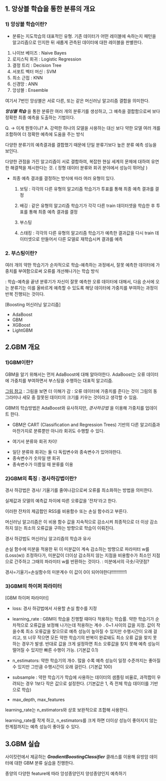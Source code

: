 
## 1. 앙상블 학습을 통한 분류의 개요

### 1) 앙상블 학습이란?
* 분류는 지도학습의 대표적인 유형. 기존 데이터가 어떤 레이블에 속하는지 패턴을 알고리즘으로 인지한 뒤 새롭게 관측된 데이터에 대한 레이블을 판별한다.

1. 나이브 베이즈 : Naive Bayes
2. 로지스틱 회귀 : Logistic Regression
3. 결정 트리 : Decision Tree
4. 서포트 벡터 머신 : SVM
5. 최소 근접 : KNN
6. 신경망 : ANN
7. 앙상블 : Ensemble

여기서 7번인 앙상블은 서로 다른, 또는 같은 머신러닝 알고리즘 결합을 의미한다.

***앙상블 학습*** 을 통한 분류란 여러 개의 분류기를 생성하고, 그 예측을 결합함으로써 보다 정확한 최종 예측을 도출하는 기법이다. 

Q. -> 이게 뭔뜻이냐?
A. 강력한 하나의 모델을 사용하는 대신 보다 약한 모델 여러 개를 조합하여 더 정확한 예측에 도움을 주는 방식

다양한 분류기의 예측결과를 결합했기 때문에 단일 분류기보다 높은 분류 예측 성능을 보인다.

다양한 관점을 가진 알고리즘이 서로 결합하여, 복잡한 현실 세계의 문제에 대하여 유연한 해결책을 제시한다는 것. ( 정형 데이터 분류와 회귀 분야에서 성능이 뛰어남 )

* 최종 예측 결과를 결정하는 방식에 따라 여러 유형이 있다.
  1) 보팅 : 각각의 다른 유형의 알고리즘 학습기가 투표를 통해 최종 예측 결과를 결정

  2) 배깅 : 같은 유형의 알고리즘 학습기가 각각 다른 train 데이터셋을 학습한 후 투표를 통해 최종 예측 결과를 결정

  3) 부스팅 

  4) 스태킹 : 각각의 다른 유형의 알고리즘 학습기가 예측한 결과값을 다시 train 데이터셋으로 만들어서 다른 모델로 재학습시켜 결과를 예측


 ### 2. 부스팅이란?

  여러 개의 약한 학습기가 순차적으로 학습-예측하는 과정에서, 잘못 예측한 데이터에 가중치를 부여함으로써 오류를 개선해나가는 학습 방식

  : 학습-예측을 끝낸 분류기가 자신이 잘못 예측한 오류 데이터에 대해서, 다음 순서에 오는 분류기는 이를 올바르게 예측할 수 있도록 해당 데이터에 가중치를 부여하는 과정이 반복 진행되는 것이다.

  [Boosting 머신러닝 알고리즘]
  * AdaBoost
  * GBM
  * XGBoost
  * LightGBM


  ## 2.GBM 개요

  ### 1)GBM이란?

  GBM을 알기 위해서는 먼저 AdaBoost에 대해 알아야한다.
  AdaBoost는 오류 데이터에 가중치를 부여하면서 부스팅을 수행하는 대표적 알고리즘.

  [그림 참고](https://dacon.io/competitions/official/235946/codeshare/5623)
  : 그림을 보면 더 이해가 감
  : 오류 데이터에 가중치를 준다는 것이 그림의 동그라미나 세모 중 잘못된 데이터의 크기를 키우는 것이라고 생각할 수 있음.


  GBM의 학습방법은 AdaBoost와 유사하지만, *경사하강법* 을 이용해 가중치를 업데이트 한다.

  * GBM은 CART (Classification and Regression Trees) 기반의 다른 알고리즘과 마찬가지로 분류뿐만 아니라 회귀도 수행할 수 있다. 

  * 여기서 분류와 회귀 차이!
  - 일단 분류와 회귀는 둘 다 독립변수와 종속변수가 있어야한다.
  - 종속변수가 숫자일 땐 회귀
  - 종속변수가 이름일 때 분류를 이용


  ### 2)GBM의 특징 : 경사하강법이란?

  경사 하강법은 경사/ 기울기를 줄여나감으로써 오류를 최소화하는 방법을 의미한다.

  실제값과 모델의 예측값 차이에 따른 오류값을 '잔차'라고 한다.

  이러한 잔차의 제곱합인 RSS를 비용함수 또는 손실 함수라고 부른다. 

  머신러닝 알고리즘은 이 비용 함수 값을 지속적으로 감소시켜 최종적으로 더 이상 감소하지 않는 최소의 오류값을 구하는 방향으로 학습이 이뤄진다.

  경사 하강법도 머신러닝 알고리즘의 학습과 유사

  손실 함수에 미분을 적용한 뒤 이 미분값이 계속 감소하는 방향으로 파라미터 w를 (Loss(w)) 조정하다가, 미분값이 더이상 감소하지 않는 지점을 비용함수가 최소인 지점으로 간주하고 그때의 파라미터 w를 반환하는 것이다.
  : 미분에서의 극솟/극댓점?

  경사=기울기=손실함수의 미분계수 
  이 값이 0이 되어야한다!!!!!!!!!!!1

  ### 3)GBM의 하이퍼 파라미터

  [GBM 하이퍼 파라미터]
  * loss: 경사 하강법에서 사용할 손실 함수를 지정
  * learning_rate : GBM이 학습을 진행할 때마다 적용하는 학습률. 약한 학습기가 순차적으로 오류값을 보정해 나가는데 적용하는 계수 . 0~1 사이의 값을 지정. 값이 작을수록 최소 오류값을 찾으므로 예측 성능이 높아질 수 있지만 수행시간이 오래 걸리고, 또 너무 작으면 모든 약한 학습기의 반복이 완료돼도 최소 오류 값을 찾지 못하는 경우가 발생. 반대로 값을 크게 설정하면 최소 오류값을 찾지 못해 예측 성능이 떨어질 수 있지만 빠른 수행이 가능. (기본값 0.1)

  * n_estimators: 약한 학습기의 개수.  많을 수록 예측 성능이 일정 수준까지는 좋아질 수 있지만 그만큼 수행시간이 오래 걸린다. (기본값 100)

  * subsample : 약한 학습기가 학습에 사용하는 데이터의 샘플링 비율로, 과적합이 우려되는 경우 1보다 작은 값으로 설정한다. 
  (기본값은 1, 즉 전체 학습 데이터를 기반으로 학습)

  * max_depth, max_features

  learning_rate는 n_estimators와 상호 보완적으로 조합해 사용한다.

  learning_rate를 작게 하고, n_estimators를 크게 하면 더이상 성능이 좋아지지 않는 한계점까지는 예측 성능이 좋아질 수 있다.

  ## 3.GBM 실습

  사이킷런에서 제공하는 ***GradientBoostingClassifier*** 클래스를 이용해 유방암 데이터에 대한 GBM 분류 실습을 진행한다.

  종양의 다양한 feature에 따라 앙성종양인지 양성종양인지 예측하기


  




